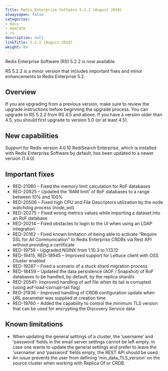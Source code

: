 ```yaml
---
Title: Redis Enterprise Software 5.2.2 (August 2018)
alwaysopen: false
categories:
- docs
- operate
- rs
description: null
linkTitle: 5.2.2 (August 2018)
weight: 89
---
```

Redis Enterprise Software (RS) 5.2.2 is now available.

RS 5.2.2 is a minor version that includes important fixes and minor enhancements to Redis Enterprise 5.2.

## Overview

If you are upgrading from a previous version, make sure to review the upgrade instructions before beginning the upgrade process. You can upgrade to RS 5.2.2 from RS 4.5 and above. If you have a version older than 4.5, you should first upgrade to version 5.0 (or at least 4.5).

## New capabilities

Support for Redis version 4.0.10
RediSearch Enterprise, which is installed with Redis Enterprise Software by default, has been updated to a newer version (1.4.0)

## Important fixes

- RED-21080 – Fixed the memory limit calculation for RoF databases
- RED-20825 – Updated the ‘RAM limit’ of RoF databases to a range between 10% and 100%
- RED-20506 – Fixed high CPU and File Descriptors utilization by the node watchdog process (node_wd)
- RED-20275 – Fixed wrong metrics values while importing a dataset into an RoF database
- RED-20214 – Fixed obstacles to login to the UI when using an LDAP integration
- RED-20162 – Fixed known limitation of being able to activate “Require SSL for All Communication” to Redis Enterprise CRDBs via Rest API without providing a certificate
- RED-19758 – Upgraded NGINX from 1.10.3 to 1.13.12
- RED-19415, RED-18945 – Improved support for Lettuce client with OSS Cluster enabled
- RED-19287 – Fixed a scenario of a stuck shard migration process
- RED-18459 – Updated the data persistence (AOF / Snapshot) of RoF databases to be handled, by default, by the replica shard/s
- RED-20541– Improved handling of aof file when its tail is corrupted (using aof-load-corrupt-tail flag)
- RED-21936 – Improved handling of CRDB configuration update when URL parameter was supplied at creation time
- RED-19760 – Added the capability to control the minimum TLS version that can be used for encrypting the Discovery Service data

## Known limitations

- When updating the general settings of a cluster, the ‘username’ and ‘password’ fields in the email server settings cannot be left empty. In case one wants to update the general settings and prefer to leave the ‘username’ and ‘password’ fields empty, the REST API should be used.
- An issue prevents the user from defining ‘min_data_TLS_version’ on the source cluster when working with Replica Of or CRDB.
